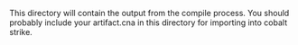 This directory will contain the output from the compile process. You should probably include your artifact.cna in this directory for importing into cobalt strike.